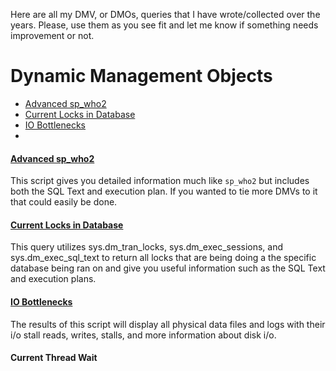 Here are all my DMV, or DMOs, queries that I have wrote/collected over the years. Please, use them as you see fit and let me know if something needs improvement or not.

# Dynamic Management Objects
* [Advanced sp_who2](#Advanced-sp_who2)
* [Current Locks in Database](#Current-Locks-in-Database)
* [IO Bottlenecks](#IO-Bottlenecks)
* 

#### [Advanced sp_who2](/Advanced%20sp_who2.sql)
This script gives you detailed information much like `sp_who2` but includes both the SQL Text and execution plan. If you wanted to tie more DMVs to it that could easily be done.

#### [Current Locks in Database](/Current%20Locks%20in%20Database.sql)
This query utilizes sys.dm_tran_locks, sys.dm_exec_sessions, and sys.dm_exec_sql_text to return all locks that are being doing a the specific database being ran on and give you useful information such as the SQL Text and execution plans. 

#### [IO Bottlenecks](/IO%20Bottleneck.sql)
The results of this script will display all physical data files and logs with their i/o stall reads, writes, stalls, and more information about disk i/o. 

#### Current Thread Wait
